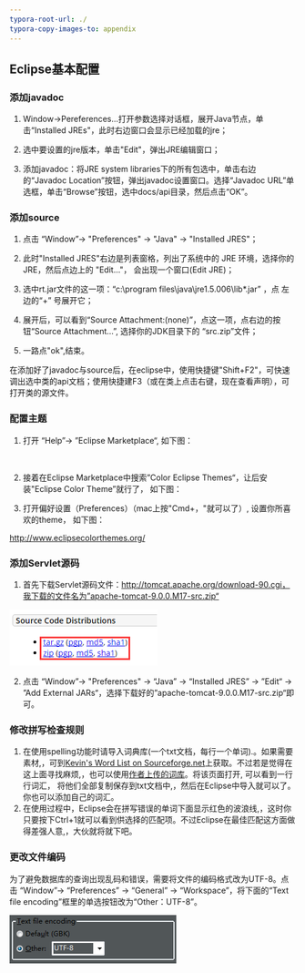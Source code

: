 ```yaml
---
typora-root-url: ./
typora-copy-images-to: appendix
---
```


## Eclipse基本配置

### 添加javadoc

1. Window->Pereferences...打开参数选择对话框，展开Java节点，单击“Installed JREs"，此时右边窗口会显示已经加载的jre；



2. 选中要设置的jre版本，单击"Edit"，弹出JRE编辑窗口；



3. 添加javadoc：将JRE system libraries下的所有包选中，单击右边的“Javadoc Location”按钮，弹出javadoc设置窗口。选择“Javadoc URL”单选框，单击“Browse”按钮，选中docs/api目录，然后点击“OK”。

### 添加source

1. 点击 “Window”-> "Preferences" -> "Java" -> "Installed JRES"；
2. 此时"Installed JRES"右边是列表窗格，列出了系统中的 JRE 环境，选择你的JRE，然后点边上的 "Edit..."， 会出现一个窗口(Edit JRE)；
3. 选中rt.jar文件的这一项：“c:\program files\java\jre1.5.006\lib*.jar” ，点 左边的“+” 号展开它；

4. 展开后，可以看到“Source Attachment:(none)”，点这一项，点右边的按钮“Source Attachment...”, 选择你的JDK目录下的 “src.zip”文件；
5. 一路点"ok",结束。


在添加好了javadoc与source后，在eclipse中，使用快捷键"Shift+F2"，可快速调出选中类的api文档；使用快捷建F3（或在类上点击右键，现在查看声明），可打开类的源文件。

### 配置主题

1. 打开 “Help”-> ”Eclipse Marketplace“, 如下图： 

   ​

2. 接着在Eclipse Marketplace中搜索”Color Eclipse Themes“，让后安装"Eclipse Color Theme”就行了， 如下图：



3. 打开偏好设置（Preferences）（mac上按"Cmd+，"就可以了）, 设置你所喜欢的theme， 如下图：

http://www.eclipsecolorthemes.org/

### 添加Servlet源码

1. 首先下载Servlet源码文件：http://tomcat.apache.org/download-90.cgi，我下载的文件名为”apache-tomcat-9.0.0.M17-src.zip“

![Servlet_Source_Code](appendix/Servlet_Source_Code.png)

2. 点击 “Window”-> "Preferences" -> “Java” -> “Installed JRES” -> ”Edit“ -> ”Add External JARs“，选择下载好的”apache-tomcat-9.0.0.M17-src.zip“即可。

### 修改拼写检查规则

1. 在使用spelling功能时请导入词典库(一个txt文档，每行一个单词).。如果需要素材,，可到[Kevin's Word List on Sourceforge.net]()上获取。不过若是觉得在这上面寻找麻烦,，也可以使用[作者上传的词库](http://www.javalobby.org/images/postings/rj/eclipse_spelling/dictionary.txt)。将该页面打开, 可以看到一行行词汇， 将他们全部复制保存到txt文档中,，然后在Eclipse中导入就可以了。你也可以添加自己的词汇。
2. 在使用过程中，Eclipse会在拼写错误的单词下面显示红色的波浪线,，这时你只要按下Ctrl+1就可以看到供选择的匹配项。不过Eclipse在最佳匹配这方面做得差强人意,，大伙就将就下吧。


### 更改文件编码

为了避免数据库的查询出现乱码和错误，需要将文件的编码格式改为UTF-8。点击 “Window”-> “Preferences” -> “General” -> “Workspace”，将下面的“Text file encoding”框里的单选按钮改为“Other：UTF-8”。

![eclipse_utf_8](appendix/eclipse_utf_8.png)


